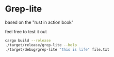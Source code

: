 # Grep-lite

based on the "rust in action book"

feel free to test it out

```bash
cargo build --release
./target/release/grep-lite --help
./target/debug/grep-lite "this is life" file.txt
```
